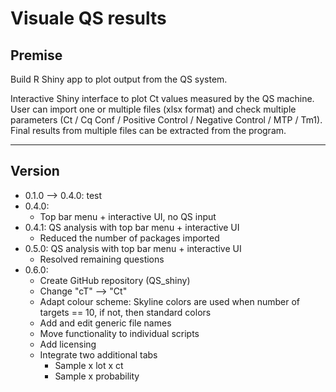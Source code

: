 # Visuale QS results

## Premise
Build R Shiny app to plot output from the QS system.

Interactive Shiny interface to plot Ct values measured by the QS machine. User can import one or multiple files (xlsx format) and check multiple parameters (Ct / Cq Conf / Positive Control / Negative Control / MTP	/ Tm1). Final results from multiple files can be extracted from the program.

-------------------------------------------------------------------------------

## Version

* 0.1.0 --> 0.4.0: test
* 0.4.0: 
  * Top bar menu + interactive UI, no QS input
* 0.4.1: QS analysis with top bar menu + interactive UI
  * Reduced the number of packages imported
* 0.5.0: QS analysis with top bar menu + interactive UI
  * Resolved remaining questions
* 0.6.0: 
  * Create GitHub repository (QS_shiny)
  * Change "cT" --> "Ct"
  * Adapt colour scheme: Skyline colors are used when number of targets == 10, if not, then standard colors
  * Add and edit generic file names
  * Move functionality to individual scripts
  * Add licensing
  * Integrate two additional tabs
    * Sample x lot x ct
    * Sample x probability
